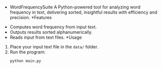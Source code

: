 * WordFrequencySuite
A Python-powered tool for analyzing word frequency in text, delivering sorted, insightful results with efficiency and precision.
*Features
- Computes word frequency from input text.
- Outputs results sorted alphanumerically.
- Reads input from text files.
*Usage
1. Place your input text file in the `data/` folder.
2. Run the program:
   ```bash
   python main.py
